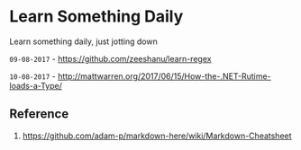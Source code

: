 # Learn Something Daily
Learn something daily, just jotting down

`09-08-2017` - https://github.com/zeeshanu/learn-regex

`10-08-2017` - http://mattwarren.org/2017/06/15/How-the-.NET-Rutime-loads-a-Type/

## Reference 
1. https://github.com/adam-p/markdown-here/wiki/Markdown-Cheatsheet
